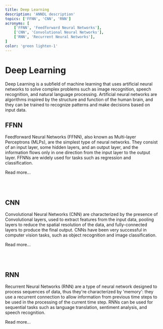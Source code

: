 ```yaml
---
title: Deep Learning
description: 'ANNDL description'
topics: ['FFNN', 'CNN', 'RNN']
acronyms: [
    ['FFNN', 'Feedforward Neural Networks'],
    ['CNN', 'Convolutional Neural Networks'],
    ['RNN', 'Recurrent Neural Networks'],
]
color: 'green lighten-1'
---
```


# Deep Learning
Deep Learning is a subfield of machine learning that uses artificial neural networks to solve complex problems such as image recognition, speech recognition, and natural language processing. Artificial neural networks are algorithms inspired by the structure and function of the human brain, and they can be trained to recognize patterns and make decisions based on input data.

## FFNN
Feedforward Neural Networks (FFNN), also known as Multi-layer Perceptrons (MLPs), are the simplest type of neural networks. They consist of an input layer, some hidden layers, and an output layer, and the information flows only in one direction from the input layer to the output layer. FFNNs are widely used for tasks such as regression and classification.

<v-btn to="deep-learning-1" outlined>Read more...</v-btn>

<br><br>

## CNN
Convolutional Neural Networks (CNN) are characterized by the presence of Convolutional layers, used to extract features from the input data, pooling layers to reduce the spatial resolution of the data, and fully-connected layers to produce the final output. CNNs have been very successful in computer vision tasks, such as object recognition and image classification.

<v-btn to="deep-learning-2" outlined>Read more...</v-btn>

<br><br>

## RNN
Recurrent Neural Networks (RNN) are a type of neural network designed to process sequences of data, thus they're characterized by 'memory': they use a recurrent connection to allow information from previous time steps to be used in the processing of the current time step. RNNs can be used for sequential tasks such as language translation, sentiment analysis, and speech recognition.

<v-btn to="deep-learning-3" outlined>Read more...</v-btn>